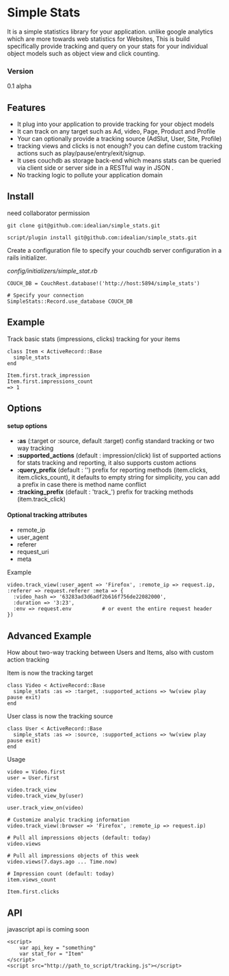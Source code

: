 Simple Stats
===

It is a simple statistics library for your application. unlike google
analytics which are more towards web statistics for Websites, This is build specifically
provide tracking and query on your stats for your individual object models such as 
object view and click counting.

### Version
0.1 alpha

Features
---

 - It plug into your application to provide tracking for your object models
 - It can track on any target such as Ad, video, Page, Product and Profile
 - Your can optionally provide a tracking source (AdSlut, User, Site, Profile)
 - tracking views and clicks is not enough? you can define custom tracking actions
 such as play/pause/entry/exit/signup.
 - It uses couchdb as storage back-end which means stats can be queried via client 
 side or server side in a RESTful way in JSON . 
 - No tracking logic to pollute your application domain 

Install
---
need collaborator permission
  
    git clone git@github.com:idealian/simple_stats.git
  
    script/plugin install git@github.com:idealian/simple_stats.git
    
Create a configuration file to specify your couchdb server configuration in a
 rails initializer.

*config/initializers/simple_stat.rb*

    COUCH_DB = CouchRest.database!('http://host:5894/simple_stats')

    # Specify your connection
    SimpleStats::Record.use_database COUCH_DB

Example
---

Track basic stats (impressions, clicks) tracking for your items

    class Item < ActiveRecord::Base
      simple_stats
    end

    Item.first.track_impression
    Item.first.impressions_count
    => 1

Options
---

#### setup options

- **:as** (:target or :source, default :target)
  config standard tracking or two way tracking
- **:supported_actions** (default : impression/click)
  list of supported actions for stats tracking and reporting, it also supports custom actions
- **:query_prefix** (default : '')
  prefix for reporting methods (item.clicks, item.clicks_count), it defaults to empty string
  for simplicity, you can add a prefix in case there is method name conflict
- **:tracking\_prefix** (default : 'track_')
  prefix for tracking methods (item.track_click)

#### Optional tracking attributes

- remote_ip
- user_agent
- referer
- request_uri
- meta

Example
  
    video.track_view(:user_agent => 'Firefox', :remote_ip => request.ip, :referer => request.referer :meta => {
      :video_hash => '63283ad3d6adf2b616f756de22082000',
      :duration => '3:23',
      :env => request.env          # or event the entire request header
    })


Advanced Example
---

How about two-way tracking between Users and Items, also with custom action tracking

Item is now the tracking target

    class Video < ActiveRecord::Base
      simple_stats :as => :target, :supported_actions => %w(view play pause exit)
    end

User class is now the tracking source

    class User < ActiveRecord::Base
      simple_stats :as => :source, :supported_actions => %w(view play pause exit)
    end

Usage
    
    video = Video.first
    user = User.first
    
    video.track_view
    video.track_view_by(user)
    
    user.track_view_on(video)
    
    # Customize analyic tracking information
    video.track_view(:browser => 'Firefox', :remote_ip => request.ip)

    # Pull all impressions objects (default: today)
    video.views
    
    # Pull all impressions objects of this week
    video.views(7.days.ago ... Time.now)
    
    # Impression count (default: today)
    item.views_count
    
    Item.first.clicks

API
--
javascript api is coming soon

    <script>
        var api_key = "something"
        var stat_for = "Item"
    </script>
    <script src="http://path_to_script/tracking.js"></script>

